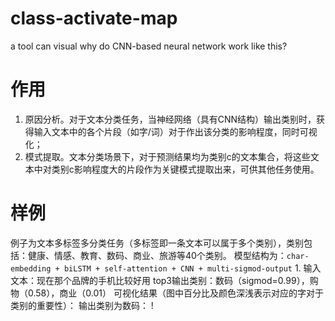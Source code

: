 # class-activate-map
a tool can visual why do CNN-based neural network work like this?

# 作用
1. 原因分析。对于文本分类任务，当神经网络（具有CNN结构）输出类别时，获得输入文本中的各个片段（如字/词）对于作出该分类的影响程度，同时可视化；  
2. 模式提取。文本分类场景下，对于预测结果均为类别c的文本集合，将这些文本中对类别c影响程度大的片段作为关键模式提取出来，可供其他任务使用。
# 样例
例子为文本多标签多分类任务（多标签即一条文本可以属于多个类别），类别包括：健康、情感、教育、数码、商业、旅游等40个类别。
模型结构为：`char-embedding + biLSTM + self-attention + CNN + multi-sigmod-output`
1. 
输入文本：现在那个品牌的手机比较好用
top3输出类别：数码（sigmod=0.99），购物（0.58），商业（0.01）
可视化结果（图中百分比及颜色深浅表示对应的字对于类别的重要性）：
输出类别为数码：
! [](./example_imgs/example1_数码.png)
